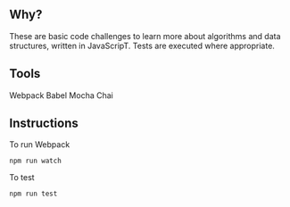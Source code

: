 ## Why?

These are basic code challenges to learn more about algorithms and data structures, written in JavaScripT. Tests are executed where appropriate.

## Tools

  Webpack
  Babel
  Mocha
  Chai

## Instructions

To run Webpack

`npm run watch`

To test

`npm run test`
